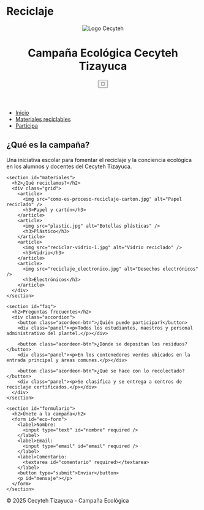 # Reciclaje 
<!DOCTYPE html>
<html lang="es">
<head>
  <meta charset="UTF-8" />
  <meta name="viewport" content="width=device-width, initial-scale=1.0" />
  <title>Campaña Ecológica Cecyteh Tizayuca</title>
  <link rel="stylesheet" href="style.css" />
  <link href="https://fonts.googleapis.com/css2?family=Roboto:wght@400;700&family=Anton&display=swap" rel="stylesheet">
</head>
<body>
  <header>
    <img src="logo cecyteh.jpeg" alt="Logo Cecyteh" class="logo" />
    <h1>Campaña Ecológica Cecyteh Tizayuca</h1>
    <button id="tema-btn">🌙</button>
  </header>

  <nav>
    <ul>
      <li><a href="#intro">Inicio</a></li>
      <li><a href="#materiales">Materiales reciclables</a></li>
      <li><a href="#formulario">Participa</a></li>
    </ul>
  </nav>

  <main>
    <section id="intro">
      <h2>¿Qué es la campaña?</h2>
      <p>Una iniciativa escolar para fomentar el reciclaje y la conciencia ecológica en los alumnos y docentes del Cecyteh Tizayuca.</p>
    </section>

    <section id="materiales">
      <h2>¿Qué reciclamos?</h2>
      <div class="grid">
        <article>
          <img src="como-es-proceso-reciclaje-carton.jpg" alt="Papel reciclado" />
          <h3>Papel y cartón</h3>
        </article>
        <article>
          <img src="plastic.jpg" alt="Botellas plásticas" />
          <h3>Plástico</h3>
        </article>
        <article>
          <img src="reciclar-vidrio-1.jpg" alt="Vidrio reciclado" />
          <h3>Vidrio</h3>
        </article>
        <article>
          <img src="reciclaje_electronico.jpg" alt="Desechos electrónicos" />
          <h3>Electrónicos</h3>
        </article>
      </div>
    </section>

    <section id="faq">
      <h2>Preguntas frecuentes</h2>
      <div class="accordion">
        <button class="acordeon-btn">¿Quién puede participar?</button>
        <div class="panel"><p>Todos los estudiantes, maestros y personal administrativo del plantel.</p></div>

        <button class="acordeon-btn">¿Dónde se depositan los residuos?</button>
        <div class="panel"><p>En los contenedores verdes ubicados en la entrada principal y áreas comunes.</p></div>

        <button class="acordeon-btn">¿Qué se hace con lo recolectado?</button>
        <div class="panel"><p>Se clasifica y se entrega a centros de reciclaje certificados.</p></div>
      </div>
    </section>

    <section id="formulario">
      <h2>Únete a la campaña</h2>
      <form id="eco-form">
        <label>Nombre:
          <input type="text" id="nombre" required />
        </label>
        <label>Email:
          <input type="email" id="email" required />
        </label>
        <label>Comentario:
          <textarea id="comentario" required></textarea>
        </label>
        <button type="submit">Enviar</button>
        <p id="mensaje"></p>
      </form>
    </section>
  </main>

  <footer>
    <p>&copy; 2025 Cecyteh Tizayuca - Campaña Ecológica</p>
  </footer>

  <script src="script.js"></script>
</body>
</html>
